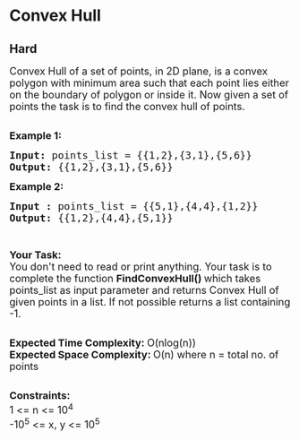 # Convex Hull
## Hard
<div class="problems_problem_content__Xm_eO"><p><span style="font-size:18px">Convex Hull of a set of points, in 2D plane, is a convex polygon with minimum area such that each point lies either on the boundary of polygon or inside it.&nbsp;Now given a set of points the task is to find the convex hull of points.</span><br>
&nbsp;</p>

<p><span style="font-size:18px"><strong>Example 1:</strong></span></p>

<pre><span style="font-size:18px"><strong>Input: </strong>points_list = {{1,2},{3,1},{5,6}}
<strong>Output: </strong>{{1,2},{3,1},{5,6}}</span>
</pre>

<p><span style="font-size:18px"><strong>Example 2:</strong></span></p>

<pre><span style="font-size:18px"><strong>Input : </strong>points_list = {{5,1},{4,4},{1,2}}
<strong>Output: </strong>{{1,2},{4,4},{5,1}}</span>
</pre>

<p>&nbsp;</p>

<p><span style="font-size:18px"><strong>Your Task:</strong><br>
You don't need to read or print anything. Your task is to complete the function&nbsp;<strong>FindConvexHull()&nbsp;</strong>which takes points_list as input parameter and returns Convex Hull of given points in a list. If not possible returns a list containing -1.</span><br>
&nbsp;</p>

<p><span style="font-size:18px"><strong>Expected Time Complexity:&nbsp;</strong>O(nlog(n))<br>
<strong>Expected Space Complexity:&nbsp;</strong>O(n) where n = total no. of points</span><br>
&nbsp;</p>

<p><span style="font-size:18px"><strong>Constraints:</strong><br>
1 &lt;= n &lt;= 10<sup>4</sup><br>
-10<sup>5</sup>&nbsp;&lt;= x, y &lt;= 10<sup>5</sup></span></p>
</div>